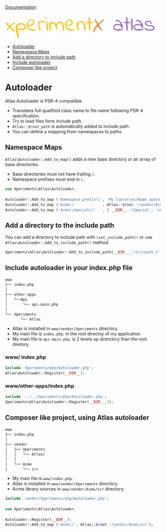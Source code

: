 [Documentation](README.md)

![xperimentx atlas](images/atlas.png) 

* [Autoloader](#Autoloader)
* [Namespace Maps](#namespace-maps)
* [Add a directory to include path](#add-a-directory-to-the-include-path)
* [Include autoloader](#include-autoloader-in-your-indexphp-file)
* [Composer like project](#composer-like-project-using-atlas-autoloader)
 

# Autoloader

Atlas Autoloader is  PSR-4 compatible.

* Translates full qualified class name to  file name following PSR-4 specification.
* Try to load files form include path.
* `Atlas::$root_path` is automatically added to include path.
* You can define a mapping from namespaces to paths



## Namespace Maps

`Atlas\Autoloader::Add_to_map()` adds a new base directory or an array of base directories.

* Base directories must not have trailing `/`.
* Namespace prefixes must end in `\`.

```php
use Xperimentx\Atlas\Autoloader;

Autoloader::Add_to_map ('Namespace_prefix\\', 'My_libraries/Name_space_dir');
Autoloader::Add_to_map ('Acme\\'            , Atlas::$root.'/vendor/Acme/src');
Autoloader::Add_to_map ('Acme\\Special\\'   , [ __DIR__.'/Special', 'vendor/Acme/test/Special']');
```


## Add a directory to the include path

You can add a directory to include path with `\set_include_path()`
or use  `Atlas\Autoloader::Add_to_include_path()` method.

```php
Xperimentx\Atlas\Autoloader::Add_to_include_path(__DIR__.'/src/path_1' );
```


 
## Include autoloader in your index.php file
```
www
├── index.php
│
├── other-apps
│   └──Api
│       └── api-main.php
│
└── Xperimentx
       └── Atlas
```

* Atlas is installed in    `www/vendor/Xperimentx` directory.
* My main file is `index.php`. in the root directoy of my application
* My main file is `api-main.php`. is 2 levels up direrctory than the root diretory.


###  www/ index.php

```php
include 'Xperimentx/php/Autoloader.php';
Atlas\Autoloader::Register(__DIR__);
```


###  www/other-apps/index.php

```php
include '../../Xperimentx/php/Autoloader.php';
Xperimentx\Atlas\Autoloader::Register(__DIR__,2); 
```


## Composer like project, using Atlas autoloader

```
www
├── index.php
│
├── vendor
│   ├── Xperimentx
│   │   └── Atlas/
│   │
│   └── Acme
│       └── src
```

* My main file is `www/index.php`.
* Atlas is installed in    `www/vendor/Xperimentx` directory.
* Acme library sources in  `www/vendor/Acme/scr` directory.



```php
include 'vendor/Xperimentx/php/Autoloader.php';

use Xperimentx\Atlas\Autoloader;

Autoloader::Register(__DIR__);
Autoloader::Add_to_map ('Acme\\', Atlas::$root.'/vendor/Acme/src');
```
